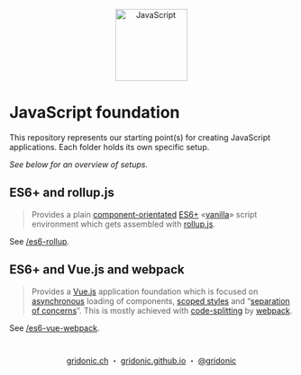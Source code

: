 <p align="center"><img src="https://cdn.rawgit.com/voodootikigod/logo.js/1544bdee/js.svg" alt="JavaScript" width="128"></p>

# JavaScript foundation

This repository represents our starting point(s) for creating JavaScript applications. Each folder holds its own specific setup.

*See below for an overview of setups.*

## ES6+ and rollup.js

> Provides a plain [component-orientated] [ES6+] «[vanilla]» script environment which gets assembled with [rollup.js].

See [/es6-rollup](./es6-rollup).

## ES6+ and Vue.js and webpack

> Provides a [Vue.js] application foundation which is focused on [asynchronous] loading of components, [scoped styles] and “[separation of concerns]”. This is mostly achieved with [code-splitting] by [webpack].

See [/es6-vue-webpack](./es6-vue-webpack).

[component-orientated]: http://exploringjs.com/es6/ch_modules.html
[vanilla]: https://stackoverflow.com/questions/20435653/what-is-vanillajs
[rollup.js]: http://rollupjs.org/
[ES6+]: https://kangax.github.io/compat-table/es6/
[code-splitting]: https://webpack.js.org/guides/code-splitting/#on-demand-code-splitting
[webpack]: https://webpack.js.org/
[Vue.js]: https://vuejs.org/
[asynchronous]: https://vuejs.org/v2/guide/components.html#Async-Components
[separation of concerns]: https://vuejs.org/v2/guide/single-file-components.html#What-About-Separation-of-Concerns
[scoped styles]: https://vue-loader.vuejs.org/en/features/scoped-css.html

#  
<p align="center">
  <a href="https://gridonic.ch">gridonic.ch</a> ・
  <a href="https://gridonic.github.io">gridonic.github.io</a> ・
  <a href="https://twitter.com/gridonic">@gridonic</a>
</p>
